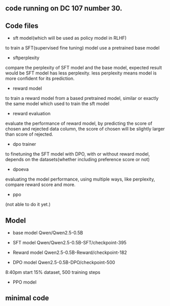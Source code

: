 

## code running on DC 107 number 30.

## Code files

* sft model(which will be used as policy model in RLHF)

to train a SFT(supervised fine tuning) model use a pretrained base model

* sftperplexity

compare the perplexity of SFT model and the base model, expected result would be SFT model has less perplexity.
less perplexity means model is more confident for its prediction.

* reward model

to train a reward model from a based pretrained model, similar or exactly the same model which used to train the sft model

* reward evaluation

evaluate the performance of reward model, by predicting the score of chosen and rejected data column, 
the score of chosen will be slightly larger than score of rejected. 

* dpo trainer

to finetuning the SFT model with DPO, with or without reward model, depends on the datasets(whether including preference score or not)

* dpoeva

evaluating the model performance, using multiple ways, like perplexity, compare reward score and more.

* ppo

(not able to do it yet.)



## Model 
* base model
Qwen/Qwen2.5-0.5B

* SFT model
Qwen/Qwen2.5-0.5B-SFT/checkpoint-395

* Reward model
Qwen2.5-0.5B-Reward/checkpoint-182

* DPO model
Qwen2.5-0.5B-DPO/checkpoint-500

8:40pm start 15% dataset, 500 training steps

* PPO model

## minimal code 

